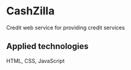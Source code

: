 # CashZilla
Credit web service for providing credit services

## Applied technologies
HTML, CSS, JavaScript
